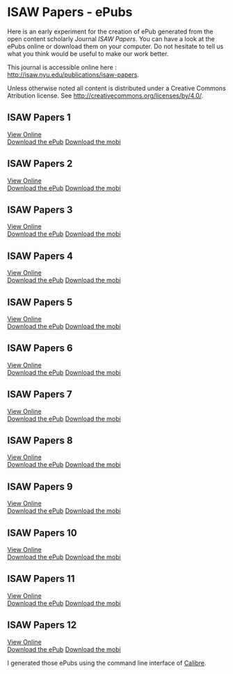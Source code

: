 # ISAW Papers - ePubs

Here is an early experiment for the creation of ePub generated from the open content scholarly Journal *ISAW Papers*. You can have a look at the ePubs online or download them on your computer. Do not hesitate to tell us what you think would be useful to make our work better.

This journal is accessible online here : <a href="http://isaw.nyu.edu/publications/isaw-papers">http://isaw.nyu.edu/publications/isaw-papers</a>.

Unless otherwise noted all content is distributed under a Creative Commons Atribution license. See <a href="http://creativecommons.org/licenses/by/4.0/">http://creativecommons.org/licenses/by/4.0/</a>.

## ISAW Papers 1
<a href="https://isawnyu.github.io/isaw-papers-ereaders/1/browser-epub-1.html">View Online</a>  
<a href="https://isawnyu.github.io/isaw-papers-ereaders/1/isaw-papers-1.epub">Download the ePub</a>
<a href="https://isawnyu.github.io/isaw-papers-ereaders/1/isaw-papers-4.mobi">Download the mobi</a>


## ISAW Papers 2
<a href="https://isawnyu.github.io/isaw-papers-ereaders/2/browser-epub-2.html">View Online</a>  
<a href="https://isawnyu.github.io/isaw-papers-ereaders/2/isaw-papers-2.epub">Download the ePub</a>
<a href="https://isawnyu.github.io/isaw-papers-ereaders/2/isaw-papers-2.mobi">Download the mobi</a>

## ISAW Papers 3
<a href="https://isawnyu.github.io/isaw-papers-ereaders/3/browser-epub-3.html">View Online</a>  
<a href="https://isawnyu.github.io/isaw-papers-ereaders/3/isaw-papers-3.epub">Download the ePub</a>
<a href="https://isawnyu.github.io/isaw-papers-ereaders/3/isaw-papers-3.mobi">Download the mobi</a>


## ISAW Papers 4
<a href="https://isawnyu.github.io/isaw-papers-ereaders/4/browser-epub-4.html">View Online</a>  
<a href="https://isawnyu.github.io/isaw-papers-ereaders/4/isaw-papers-4.epub">Download the ePub</a>
<a href="https://isawnyu.github.io/isaw-papers-ereaders/4/isaw-papers-4.mobi">Download the mobi</a>

## ISAW Papers 5
<a href="https://isawnyu.github.io/isaw-papers-ereaders/5/browser-epub-5.html">View Online</a>  
<a href="https://isawnyu.github.io/isaw-papers-ereaders/5/isaw-papers-5.epub">Download the ePub</a>
<a href="https://isawnyu.github.io/isaw-papers-ereaders/5/isaw-papers-5.mobi">Download the mobi</a>


## ISAW Papers 6
<a href="https://isawnyu.github.io/isaw-papers-ereaders/6/browser-epub-6.html">View Online</a>  
<a href="https://isawnyu.github.io/isaw-papers-ereaders/6/isaw-papers-6.epub">Download the ePub</a>
<a href="https://isawnyu.github.io/isaw-papers-ereaders/6/isaw-papers-6.mobi">Download the mobi</a>


## ISAW Papers 7
<a href="https://isawnyu.github.io/isaw-papers-ereaders/7/browser-epub-7.html">View Online</a>  
<a href="https://isawnyu.github.io/isaw-papers-ereaders/7/isaw-papers-7.epub">Download the ePub</a>
<a href="https://isawnyu.github.io/isaw-papers-ereaders/7/isaw-papers-7.mobi">Download the mobi</a>

## ISAW Papers 8
<a href="https://isawnyu.github.io/isaw-papers-ereaders/8/browser-epub-8.html">View Online</a>  
<a href="https://isawnyu.github.io/isaw-papers-ereaders/8/isaw-papers-8.epub">Download the ePub</a>
<a href="https://isawnyu.github.io/isaw-papers-ereaders/8/isaw-papers-8.mobi">Download the mobi</a>

## ISAW Papers 9
<a href="https://isawnyu.github.io/isaw-papers-ereaders/9/browser-epub-9.html">View Online</a>  
<a href="https://isawnyu.github.io/isaw-papers-ereaders/9/isaw-papers-9.epub">Download the ePub</a>
<a href="https://isawnyu.github.io/isaw-papers-ereaders/9/isaw-papers-9.mobi">Download the mobi</a>

## ISAW Papers 10
<a href="https://isawnyu.github.io/isaw-papers-ereaders/10/browser-epub-10.html">View Online</a>  
<a href="https://isawnyu.github.io/isaw-papers-ereaders/10/isaw-papers-10.epub">Download the ePub</a>
<a href="https://isawnyu.github.io/isaw-papers-ereaders/10/isaw-papers-10.mobi">Download the mobi</a>

## ISAW Papers 11
<a href="https://isawnyu.github.io/isaw-papers-ereaders/11/browser-epub-11.html">View Online</a>  
<a href="https://isawnyu.github.io/isaw-papers-ereaders/11/isaw-papers-11.epub">Download the ePub</a>
<a href="https://isawnyu.github.io/isaw-papers-ereaders/11/isaw-papers-11.mobi">Download the mobi</a>

## ISAW Papers 12
<a href="https://isawnyu.github.io/isaw-papers-ereaders/12/browser-epub-12.html">View Online</a>  
<a href="https://isawnyu.github.io/isaw-papers-ereaders/12/isaw-papers-12.epub">Download the ePub</a>
<a href="https://isawnyu.github.io/isaw-papers-ereaders/12/isaw-papers-12.mobi">Download the mobi</a>

I generated those ePubs using the command line interface of <a href="https://calibre-ebook.com/">Calibre</a>.

